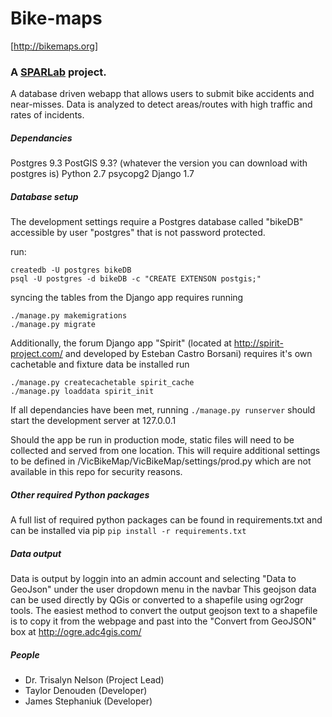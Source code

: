 Bike-maps
=========
[http://bikemaps.org]

### A [SPARLab](http://www.geog.uvic.ca/spar/) project. 
A database driven webapp that allows users to submit bike accidents and near-misses. Data is analyzed to detect areas/routes with high traffic and rates of incidents. 

##### Dependancies
Postgres 9.3
PostGIS 9.3? (whatever the version you can download with postgres is)
Python 2.7
psycopg2
Django 1.7

##### Database setup
The development settings require a Postgres database called "bikeDB" accessible by user "postgres" that is not password protected.

run: 
```
createdb -U postgres bikeDB
psql -U postgres -d bikeDB -c "CREATE EXTENSON postgis;"
```

syncing the tables from the Django app requires running
```
./manage.py makemigrations
./manage.py migrate
```

Additionally, the forum Django app "Spirit" (located at http://spirit-project.com/ and developed by Esteban Castro Borsani) requires it's own cachetable and fixture data be installed
run
```
./manage.py createcachetable spirit_cache
./manage.py loaddata spirit_init
```

If all dependancies have been met, running `./manage.py runserver` should start the development server at 127.0.0.1

Should the app be run in production mode, static files will need to be collected and served from one location. This will require additional settings to be defined in /VicBikeMap/VicBikeMap/settings/prod.py which are not available in this repo for security reasons.

##### Other required Python packages
  A full list of required python packages can be found in requirements.txt and can be installed via pip 
    `pip install -r requirements.txt`


##### Data output
  Data is output by loggin into an admin account and selecting "Data to GeoJson" under the user dropdown menu in the navbar
  This geojson data can be used directly by QGis or converted to a shapefile using ogr2ogr tools.
  The easiest method to convert the output geojson text to a shapefile is to copy it from the webpage and
    past into the "Convert from GeoJSON" box at http://ogre.adc4gis.com/


##### People
  + Dr. Trisalyn Nelson (Project Lead)
  + Taylor Denouden (Developer)
  + James Stephaniuk (Developer)